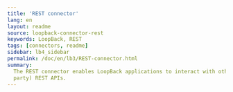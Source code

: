 ```yaml
---
title: 'REST connector'
lang: en
layout: readme
source: loopback-connector-rest
keywords: LoopBack, REST
tags: [connectors, readme]
sidebar: lb4_sidebar
permalink: /doc/en/lb3/REST-connector.html
summary:
  The REST connector enables LoopBack applications to interact with other (third
  party) REST APIs.
---
```

